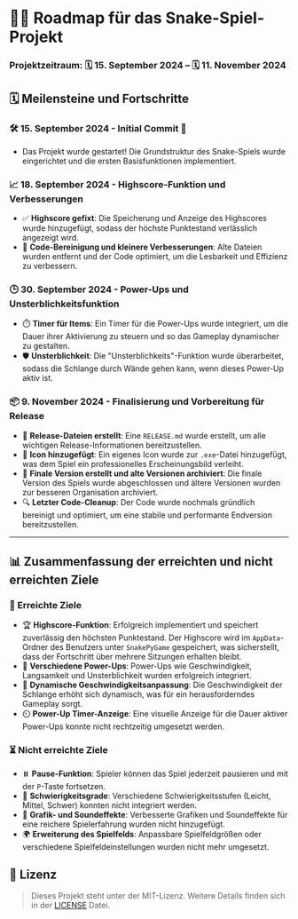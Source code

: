 # 🐍✨ Roadmap für das Snake-Spiel-Projekt

### **Projektzeitraum:** 🗓️ **15. September 2024** – 🗓️ **11. November 2024**

## 🗓️ Meilensteine und Fortschritte

### 🛠️ 15. September 2024 - Initial Commit 🚀
   - Das Projekt wurde gestartet! Die Grundstruktur des Snake-Spiels wurde eingerichtet und die ersten Basisfunktionen implementiert.

### 📈 18. September 2024 - Highscore-Funktion und Verbesserungen
   - ✅ **Highscore gefixt**: Die Speicherung und Anzeige des Highscores wurde hinzugefügt, sodass der höchste Punktestand verlässlich angezeigt wird.
   - 🧹 **Code-Bereinigung und kleinere Verbesserungen**: Alte Dateien wurden entfernt und der Code optimiert, um die Lesbarkeit und Effizienz zu verbessern.

### 🕒 30. September 2024 - Power-Ups und Unsterblichkeitsfunktion
   - ⏱️ **Timer für Items**: Ein Timer für die Power-Ups wurde integriert, um die Dauer ihrer Aktivierung zu steuern und so das Gameplay dynamischer zu gestalten.
   - 🛡️ **Unsterblichkeit**: Die "Unsterblichkeits"-Funktion wurde überarbeitet, sodass die Schlange durch Wände gehen kann, wenn dieses Power-Up aktiv ist.

### 📦 9. November 2024 - Finalisierung und Vorbereitung für Release
   - 📝 **Release-Dateien erstellt**: Eine `RELEASE.md` wurde erstellt, um alle wichtigen Release-Informationen bereitzustellen.
   - 🎨 **Icon hinzugefügt**: Ein eigenes Icon wurde zur `.exe`-Datei hinzugefügt, was dem Spiel ein professionelles Erscheinungsbild verleiht.
   - 🎯 **Finale Version erstellt und alte Versionen archiviert**: Die finale Version des Spiels wurde abgeschlossen und ältere Versionen wurden zur besseren Organisation archiviert.
   - 🔍 **Letzter Code-Cleanup**: Der Code wurde nochmals gründlich bereinigt und optimiert, um eine stabile und performante Endversion bereitzustellen.

---

## 📊 Zusammenfassung der erreichten und nicht erreichten Ziele

### 🎉 Erreichte Ziele
- 🏆 **Highscore-Funktion**: Erfolgreich implementiert und speichert zuverlässig den höchsten Punktestand. Der Highscore wird im `AppData`-Ordner des Benutzers unter `SnakePyGame` gespeichert, was sicherstellt, dass der Fortschritt über mehrere Sitzungen erhalten bleibt.
- 💪 **Verschiedene Power-Ups**: Power-Ups wie Geschwindigkeit, Langsamkeit und Unsterblichkeit wurden erfolgreich integriert.
- 🚀 **Dynamische Geschwindigkeitsanpassung**: Die Geschwindigkeit der Schlange erhöht sich dynamisch, was für ein herausforderndes Gameplay sorgt.
- ⏲️ **Power-Up Timer-Anzeige**: Eine visuelle Anzeige für die Dauer aktiver Power-Ups konnte nicht rechtzeitig umgesetzt werden.

### ⏳ Nicht erreichte Ziele
- ⏸️ **Pause-Funktion**: Spieler können das Spiel jederzeit pausieren und mit der `P`-Taste fortsetzen.
- 🧩 **Schwierigkeitsgrade**: Verschiedene Schwierigkeitsstufen (Leicht, Mittel, Schwer) konnten nicht integriert werden.
- 🎨 **Grafik- und Soundeffekte**: Verbesserte Grafiken und Soundeffekte für eine reichere Spielerfahrung wurden nicht hinzugefügt.
- 🌍 **Erweiterung des Spielfelds**: Anpassbare Spielfeldgrößen oder verschiedene Spielfeldeinstellungen wurden nicht mehr umgesetzt.

## 📜 Lizenz
> Dieses Projekt steht unter der MIT-Lizenz. Weitere Details finden sich in der [LICENSE](LICENSE.md) Datei.
